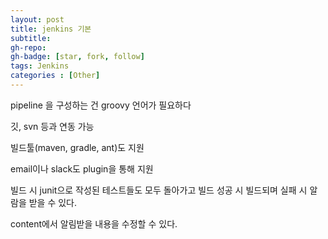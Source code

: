 ```yaml
---
layout: post
title: jenkins 기본
subtitle: 
gh-repo: 
gh-badge: [star, fork, follow]
tags: Jenkins
categories : [Other]
---
```


pipeline 을 구성하는 건 groovy 언어가 필요하다

깃, svn 등과 연동 가능

빌드툴(maven, gradle, ant)도 지원

email이나 slack도 plugin을 통해 지원

빌드 시 junit으로 작성된 테스트들도 모두 돌아가고 빌드 성공 시 빌드되며 실패 시 알람을 받을 수 있다.

content에서 알림받을 내용을 수정할 수 있다.